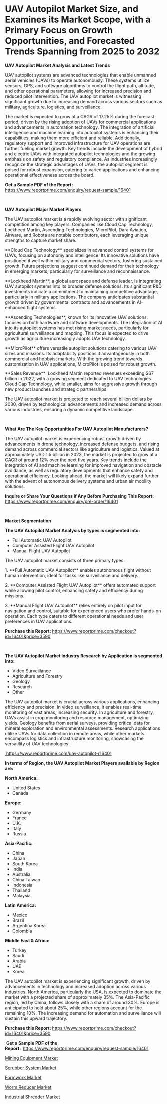 <p><h1>UAV Autopilot Market Size, and Examines its Market Scope, with a Primary Focus on Growth Opportunities, and Forecasted Trends Spanning from 2025 to 2032</h1></p><p><strong>UAV Autopilot Market Analysis and Latest Trends</strong></p>
<p><p>UAV autopilot systems are advanced technologies that enable unmanned aerial vehicles (UAVs) to operate autonomously. These systems utilize sensors, GPS, and software algorithms to control the flight path, altitude, and other operational parameters, allowing for increased precision and reduced pilot intervention. The UAV autopilot market is witnessing significant growth due to increasing demand across various sectors such as military, agriculture, logistics, and surveillance.</p><p>The market is expected to grow at a CAGR of 17.25% during the forecast period, driven by the rising adoption of UAVs for commercial applications and advancements in automation technology. The integration of artificial intelligence and machine learning into autopilot systems is enhancing their capabilities, making them more efficient and reliable. Additionally, regulatory support and improved infrastructure for UAV operations are further fueling market growth. Key trends include the development of hybrid and electric UAVs with integrated autopilot technologies and the growing emphasis on safety and regulatory compliance. As industries increasingly recognize the strategic advantages of UAVs, the autopilot segment is poised for robust expansion, catering to varied applications and enhancing operational effectiveness across the board.</p></p>
<p><strong>Get a Sample PDF of the Report:&nbsp;</strong> <a href="https://www.reportprime.com/enquiry/request-sample/16401?utm_campaign=3446&utm_medium=2&utm_source=Github&utm_content=ia&utm_term=17032025&utm_id=uav-autopilot">https://www.reportprime.com/enquiry/request-sample/16401</a></p>
<p>&nbsp;</p>
<p><strong>UAV Autopilot Major Market Players</strong></p>
<p><p>The UAV autopilot market is a rapidly evolving sector with significant competition among key players. Companies like Cloud Cap Technology, Lockheed Martin, Ascending Technologies, MicroPilot, Dara Aviation, Airware, and Robota are notable contributors, each leveraging unique strengths to capture market share.</p><p>**Cloud Cap Technology** specializes in advanced control systems for UAVs, focusing on autonomy and intelligence. Its innovative solutions have positioned it well within military and commercial sectors, fostering sustained growth. Future projections suggest continued demand for their technology in emerging markets, particularly for surveillance and reconnaissance.</p><p>**Lockheed Martin**, a global aerospace and defense leader, is integrating UAV autopilot systems into its broader defense solutions. Its significant R&D investments indicate a commitment to maintaining competitive advantage, particularly in military applications. The company anticipates substantial growth driven by governmental contracts and advancements in AI-enhanced flight systems.</p><p>**Ascending Technologies**, known for its innovative UAV solutions, focuses on both hardware and software developments. The integration of AI into its autopilot systems has met rising market needs, particularly for agricultural surveillance and mapping. This focus is expected to drive growth as agriculture increasingly adopts UAV technology.</p><p>**MicroPilot** offers versatile autopilot solutions catering to various UAV sizes and missions. Its adaptability positions it advantageously in both commercial and hobbyist markets. With the growing trend towards customization in UAV applications, MicroPilot is poised for robust growth.</p><p>**Sales Revenue**: Lockheed Martin reported revenues exceeding $67 billion in 2022, with a growing segment dedicated to UAV technologies. Cloud Cap Technology, while smaller, aims for aggressive growth through new product launches and strategic partnerships.</p><p>The UAV autopilot market is projected to reach several billion dollars by 2030, driven by technological advancements and increased demand across various industries, ensuring a dynamic competitive landscape.</p></p>
<p>&nbsp;</p>
<p><strong>What Are The Key Opportunities For UAV Autopilot Manufacturers?</strong></p>
<p><p>The UAV autopilot market is experiencing robust growth driven by advancements in drone technology, increased defense budgets, and rising demand across commercial sectors like agriculture and logistics. Valued at approximately USD 1.5 billion in 2023, the market is projected to grow at a CAGR of around 12% over the next five years. Key trends include the integration of AI and machine learning for improved navigation and obstacle avoidance, as well as regulatory developments that enhance safety and operational efficiency. Looking ahead, the market will likely expand further with the advent of autonomous delivery systems and urban air mobility solutions.</p></p>
<p><strong>Inquire or Share Your Questions If Any Before Purchasing This Report:</strong> <a href="https://www.reportprime.com/enquiry/pre-order/16401?utm_campaign=3446&utm_medium=2&utm_source=Github&utm_content=ia&utm_term=17032025&utm_id=uav-autopilot">https://www.reportprime.com/enquiry/pre-order/16401</a></p>
<p>&nbsp;</p>
<p><strong>Market Segmentation</strong></p>
<p><strong>The UAV Autopilot Market Analysis by types is segmented into:</strong></p>
<p><ul><li>Full Automatic UAV Autopilot</li><li>Computer Assisted Flight UAV Autopilot</li><li>Manual Flight UAV Autopilot</li></ul></p>
<p><p>The UAV autopilot market consists of three primary types: </p><p>1. **Full Automatic UAV Autopilot** enables autonomous flight without human intervention, ideal for tasks like surveillance and delivery. </p><p>2. **Computer Assisted Flight UAV Autopilot** offers automated support while allowing pilot control, enhancing safety and efficiency during missions.</p><p>3. **Manual Flight UAV Autopilot** relies entirely on pilot input for navigation and control, suitable for experienced users who prefer hands-on operation. Each type caters to different operational needs and user preferences in UAV applications.</p></p>
<p><strong>Purchase this Report:&nbsp;</strong><a href="https://www.reportprime.com/checkout?id=16401&price=3590&utm_campaign=3446&utm_medium=2&utm_source=Github&utm_content=ia&utm_term=17032025&utm_id=uav-autopilot">https://www.reportprime.com/checkout?id=16401&price=3590</a></p>
<p>&nbsp;</p>
<p><strong>The UAV Autopilot Market Industry Research by Application is segmented into:</strong></p>
<p><ul><li>Video Surveillance</li><li>Agriculture and Forestry</li><li>Geology</li><li>Research</li><li>Other</li></ul></p>
<p><p>The UAV autopilot market is crucial across various applications, enhancing efficiency and precision. In video surveillance, it enables real-time monitoring of vast areas, increasing security. In agriculture and forestry, UAVs assist in crop monitoring and resource management, optimizing yields. Geology benefits from aerial surveys, providing critical data for mineral exploration and environmental assessments. Research applications utilize UAVs for data collection in remote areas, while other markets encompass logistics and infrastructure monitoring, showcasing the versatility of UAV technologies.</p></p>
<p><a href="https://www.reportprime.com/uav-autopilot-r16401?utm_campaign=3446&utm_medium=2&utm_source=Github&utm_content=ia&utm_term=17032025&utm_id=uav-autopilot">&nbsp;https://www.reportprime.com/uav-autopilot-r16401</a></p>
<p><strong>In terms of Region, the UAV Autopilot Market Players available by Region are:</strong></p>
<p>
    <p> <strong> North America: </strong>
        <ul>
            <li>United States</li>
            <li>Canada</li>
        </ul>
        </p> 
    <p> <strong> Europe: </strong>
        <ul>
            <li>Germany</li>
            <li>France</li>
            <li>U.K.</li>
            <li>Italy</li>
            <li>Russia</li>
        </ul>
        </p> 
    <p> <strong> Asia-Pacific: </strong>
        <ul>
            <li>China</li>
            <li>Japan</li>
            <li>South Korea</li>
            <li>India</li>
            <li>Australia</li>
            <li>China Taiwan</li>
            <li>Indonesia</li>
            <li>Thailand</li>
            <li>Malaysia</li>
        </ul>
        </p> 
    <p> <strong> Latin America: </strong>
        <ul>
            <li>Mexico</li>
            <li>Brazil</li>
            <li>Argentina Korea</li>
            <li>Colombia</li>
        </ul>
        </p> 
    <p> <strong> Middle East & Africa: </strong>
        <ul>
            <li>Turkey</li>
            <li>Saudi</li>
            <li>Arabia</li>
            <li>UAE</li>
            <li>Korea</li>
        </ul>
    </p>
    </p>
<p><p>The UAV autopilot market is experiencing significant growth, driven by advancements in technology and increased adoption across various industries. North America, particularly the USA, is expected to dominate the market with a projected share of approximately 35%. The Asia-Pacific region, led by China, follows closely with a share of around 30%. Europe is anticipated to hold about 25%, while other regions account for the remaining 10%. The increasing demand for automation and surveillance will sustain this upward trajectory.</p></p>
<p><strong>Purchase this Report: </strong><a href="https://www.reportprime.com/checkout?id=16401&price=3590&utm_campaign=3446&utm_medium=2&utm_source=Github&utm_content=ia&utm_term=17032025&utm_id=uav-autopilot">https://www.reportprime.com/checkout?id=16401&price=3590</a></p>
<p>&nbsp;<strong>Get a Sample PDF of the Report:&nbsp;&nbsp;</strong><a href="https://www.reportprime.com/enquiry/request-sample/16401?utm_campaign=3446&utm_medium=2&utm_source=Github&utm_content=ia&utm_term=17032025&utm_id=uav-autopilot">https://www.reportprime.com/enquiry/request-sample/16401</a></p>
<p><strong></strong></p>
<p><p><a href="https://www.linkedin.com/pulse/forecasting-mining-equipment-market-135-cagr-growth-projections-u1aye?utm_campaign=3446&utm_medium=2&utm_source=Github&utm_content=ia&utm_term=17032025&utm_id=uav-autopilot">Mining Equipment Market</a></p><p><a href="https://www.linkedin.com/pulse/insights-scrubber-system-market-competitor-evaluation-xtdie?utm_campaign=3446&utm_medium=2&utm_source=Github&utm_content=ia&utm_term=17032025&utm_id=uav-autopilot">Scrubber System Market</a></p><p><a href="https://www.linkedin.com/pulse/market-size-growth-formwork-markrt-upcoming-years-2025-59-x2ize?utm_campaign=3446&utm_medium=2&utm_source=Github&utm_content=ia&utm_term=17032025&utm_id=uav-autopilot">Formwork Market</a></p><p><a href="https://www.linkedin.com/pulse/future-trends-global-worm-reducer-market-insights-analysis-9evle?utm_campaign=3446&utm_medium=2&utm_source=Github&utm_content=ia&utm_term=17032025&utm_id=uav-autopilot">Worm Reducer Market</a></p><p><a href="https://www.linkedin.com/pulse/comprehensive-analysis-industrial-shredder-market-size-share-nr9me?utm_campaign=3446&utm_medium=2&utm_source=Github&utm_content=ia&utm_term=17032025&utm_id=uav-autopilot">Industrial Shredder Market</a></p></p>